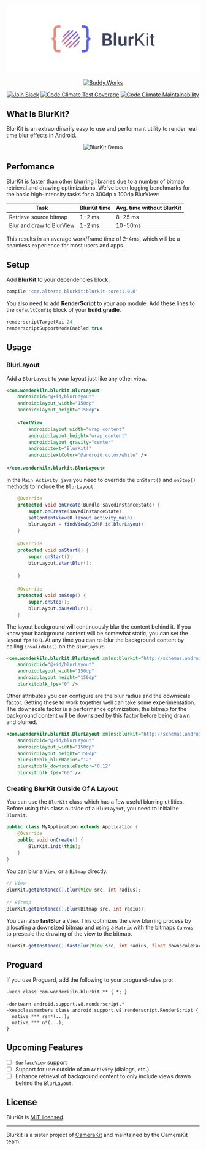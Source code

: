 <p align="center">
    <img alt='BlurKit Header' src='.repo/bk-gh-readme-header.svg' />
</p>

<p align="center">
    <a href="https://buddy.works/" target="_blank">
        <img alt='Buddy.Works' height="42px" src='https://assets.buddy.works/automated-dark.svg'/>
    </a>
</p>

<p align="center">
    <a href="https://join-slack.camerakit.website"><img src="https://join-slack.camerakit.website/badge.svg" alt="Join Slack"></a>
    <a href="https://codeclimate.com/github/CameraKit/blurkit-android/test_coverage"><img src="https://api.codeclimate.com/v1/badges/19e4407035c3b55f1bdb/test_coverage" alt="Code Climate Test Coverage"></a>
    <a href="https://codeclimate.com/github/CameraKit/blurkit-android/maintainability"><img src="https://api.codeclimate.com/v1/badges/19e4407035c3b55f1bdb/maintainability" alt="Code Climate Maintainability"></a>
</p>

## What Is BlurKit?
BlurKit is an extraordinarily easy to use and performant utility to render real time blur effects in Android.

<p align="center">
    <img alt='BlurKit Demo' src='.repo/bk-demo.gif' />
</p>

## Perfomance

BlurKit is faster than other blurring libraries due to a number of bitmap retrieval and drawing optimizations. We've been logging benchmarks for the basic high-intensity tasks for a 300dp x 100dp BlurView:

| Task                      | BlurKit time       | Avg. time without BlurKit |
| --------------------------| -------------------| -----------------------   |
| Retrieve source bitmap    | 1-2 ms             | 8-25 ms                   |
| Blur and draw to BlurView | 1-2 ms             | 10-50ms                   |

This results in an average work/frame time of 2-4ms, which will be a seamless experience for most users and apps.

## Setup
Add __BlurKit__ to your dependencies block:
```groovy
compile 'com.alterac.blurkit:blurkit-core:1.0.0'
```

You also need to add __RenderScript__ to your app module. Add these lines to the `defaultConfig` block of your __build.gradle__.

```groovy
renderscriptTargetApi 24
renderscriptSupportModeEnabled true
```

## Usage
### BlurLayout
Add a `BlurLayout` to your layout just like any other view.

```xml
<com.wonderkiln.blurkit.BlurLayout
    android:id="@+id/blurLayout"
    android:layout_width="150dp"
    android:layout_height="150dp">

    <TextView
        android:layout_width="wrap_content"
        android:layout_height="wrap_content"
        android:layout_gravity="center"
        android:text="BlurKit!"
        android:textColor="@android:color/white" />

</com.wonderkiln.blurkit.BlurLayout>
```
In the `Main_Activity.java` you need to override the `onStart()` and `onStop()` methods to include the `BlurLayout`.
```java
    @Override
    protected void onCreate(Bundle savedInstanceState) {
        super.onCreate(savedInstanceState);
        setContentView(R.layout.activity_main);
        blurLayout = findViewById(R.id.blurLayout);
    }

    @Override
    protected void onStart() {
        super.onStart();
        blurLayout.startBlur();

    }

    @Override
    protected void onStop() {
        super.onStop();
        blurLayout.pauseBlur();
    }
```

The layout background will continuously blur the content behind it. If you know your background content will be somewhat static, you can set the layout `fps` to `0`. At any time you can re-blur the background content by calling `invalidate()` on the `BlurLayout`. 

```xml
<com.wonderkiln.blurkit.BlurLayout xmlns:blurkit="http://schemas.android.com/apk/res-auto"
    android:id="@+id/blurLayout"
    android:layout_width="150dp"
    android:layout_height="150dp"
    blurkit:blk_fps="0" />
```

Other attributes you can configure are the blur radius and the downscale factor. Getting these to work together well can take some experimentation. The downscale factor is a performance optimization; the bitmap for the background content will be downsized by this factor before being drawn and blurred.

```xml
<com.wonderkiln.blurkit.BlurLayout xmlns:blurkit="http://schemas.android.com/apk/res-auto"
    android:id="@+id/blurLayout"
    android:layout_width="150dp"
    android:layout_height="150dp"
    blurkit:blk_blurRadius="12"
    blurkit:blk_downscaleFactor="0.12"
    blurkit:blk_fps="60" />
```

### Creating BlurKit Outside Of A Layout
You can use the `BlurKit` class which has a few useful blurring utilities. Before using this class outside of a `BlurLayout`, you need to initialize `BlurKit`.

```java
public class MyApplication extends Application {
    @Override
    public void onCreate() {
        BlurKit.init(this);
    }
}
```

You can blur a `View`, or a `Bitmap` directly.

```java
// View
BlurKit.getInstance().blur(View src, int radius);

// Bitmap
BlurKit.getInstance().blur(Bitmap src, int radius);
```

You can also __fastBlur__ a `View`. This optimizes the view blurring process by allocating a downsized bitmap and using a `Matrix` with the bitmaps `Canvas` to prescale the drawing of the view to the bitmap.

```java
BlurKit.getInstance().fastBlur(View src, int radius, float downscaleFactor);
```

## Proguard
If you use Proguard, add the following to your proguard-rules.pro:

```
-keep class com.wonderkiln.blurkit.** { *; }

-dontwarn android.support.v8.renderscript.*
-keepclassmembers class android.support.v8.renderscript.RenderScript {
  native *** rsn*(...);
  native *** n*(...);
}
```

## Upcoming Features
- [ ] `SurfaceView` support
- [ ] Support for use outside of an `Activity` (dialogs, etc.)
- [ ] Enhance retrieval of background content to only include views drawn behind the `BlurLayout`.

## License
BlurKit is [MIT licensed](https://github.com/wonderkiln/blurkit-android/blob/master/LICENSE).

---
 Blurkit is a sister project of [CameraKit](https://github.com/CameraKit/camerakit-android) and maintained by the CameraKit team.